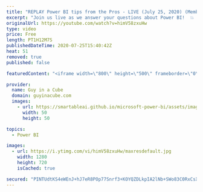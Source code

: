 ```yaml
---
title: "REPLAY Power BI tips from the Pros - LIVE (July 25, 2020) (Member Chat 2nd Half)"
excerpt: "Join us live as we answer your questions about Power BI!  💥 30 minutes: Open Q&A (Public) 💥 Then... Members Only Chat (Public can watch & Super Chat for Questions)  📢 RULES FOR Q&A: 📢  👉 Put a \"Q:\" in front of your comment to help us identify questions! 👉 Super chats take priority 👉 Do NOT re-post"
originalUrl: https://youtube.com/watch?v=himV58zxuHw
type: video
price: Free
length: PT1H12M7S
publishedDateTime: 2020-07-25T15:40:42Z
heat: 51
removed: true
published: false

featuredContent: "<iframe width=\"800\" height=\"500\" frameborder=\"0\" src=\"https://www.youtube.com/embed/himV58zxuHw\" allow=\"accelerometer; autoplay; encrypted-media; gyroscope; picture-in-picture\" allowfullscreen></iframe>"

provider:
  name: Guy in a Cube
  domain: guyinacube.com
  images:
    - url: https://smartableai.github.io/microsoft-power-bi/assets/images/organizations/guyinacube.com-50x50.jpg
      width: 50
      height: 50

topics:
  - Power BI

images:
  - url: https://i.ytimg.com/vi/himV58zxuHw/maxresdefault.jpg
    width: 1280
    height: 720
    isCached: true

secured: "PINTUdtKS4eWEnJ+hJ7eR8POp77Snrf3+KOYQZDLkpIA2lNb+SWo83C0RxCsX5s27TJkIStiG08UuksYdGZPYIX59KUMny0i8zh3bHjt7ESbWAtAFYRtTPtIro0RGh3ILKIjZV84xhkR9OFOXKsaeg9APAkluXlha1FubXIPPTYHHGA5Wu2sOJTIf/K6LOev5CK97xRFXK+rDBou3CXsE3oveDJfwnw0+/B2JLYncL4Fx4cczaVxc8MRIE+8wNAg5vOqpPh6VPEce8MfVe2pat32h1AGDNGe3cFokoT9aR6d9/3dzAeVqOynqN09sQn+i1cxByQW7idtghSeBaNz53l0cMdR1UXIN7bDxcPZbMBlWUH1IIMmK2U/wtLB1Q+lSn6YpW57qqjiA6Z0joF4wfDV45TMAmpCJ1nJq/4w2gg=;iw7lVvu/UuLFkjc0XKGGpQ=="
---
```


